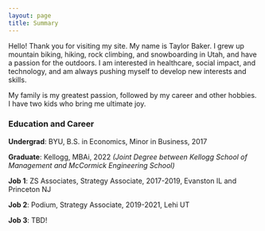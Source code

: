 ```yaml
---
layout: page
title: Summary
---
```


Hello! Thank you for visiting my site. My name is Taylor Baker. I grew up mountain biking, hiking, rock climbing, and snowboarding in Utah, and have a passion for the outdoors. I am interested in healthcare, social impact, and technology, and am always pushing myself to develop new interests and skills. 

My family is my greatest passion, followed by my career and other hobbies. I have two kids who bring me ultimate joy. 

### Education and Career

**Undergrad**: BYU, B.S. in Economics, Minor in Business, 2017

**Graduate**: Kellogg, MBAi, 2022 _(Joint Degree between Kellogg School of Management and McCormick Engineering School)_

**Job 1**: ZS Associates, Strategy Associate, 2017-2019, Evanston IL and Princeton NJ

**Job 2**: Podium, Strategy Associate, 2019-2021, Lehi UT

**Job 3**: TBD!



